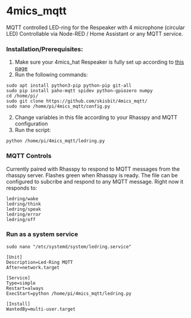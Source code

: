 # 4mics_mqtt
MQTT controlled LED-ring for the Respeaker with 4 microphone (circular LED)
Controllable via Node-RED / Home Assistant or any MQTT service.

### Installation/Prerequisites:
1. Make sure your 4mics_hat Respeaker is fully set up according to [this page](https://github.com/respeaker/4mics_hat)
1. Run the following commands:
  ```
  sudo apt install python3-pip python-pip git-all
  sudo pip install paho-mqtt spidev python-gpiozero numpy
  cd /home/pi/
  sudo git clone https://github.com/skisbit/4mics_mqtt/
  sudo nano /home/pi/4mics_mqtt/config.py
  ```
2. Change variables in this file according to your Rhasspy and MQTT configuration
2. Run the script:
```
python /home/pi/4mics_mqtt/ledring.py
```

### MQTT Controls
Currently paired with Rhasspy to respond to MQTT messages from the rhasspy server. Flashes green when Rhasspy is ready.
The file can be configured to subcribe and respond to any MQTT message. Right now it responds to:
```
ledring/wake
ledring/think
ledring/speak
ledring/error
ledring/off
```

### Run as a system service
```
sudo nano "/etc/systemd/system/ledring.service"
```

```
[Unit]
Description=Led-Ring MQTT
After=network.target

[Service]
Type=simple
Restart=always
ExecStart=python /home/pi/4mics_mqtt/ledring.py

[Install]
WantedBy=multi-user.target
```
